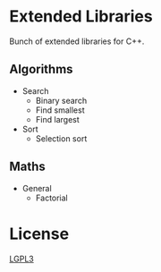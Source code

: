 # Extended Libraries

Bunch of extended libraries for C++.

## Algorithms

- Search
  - Binary search
  - Find smallest
  - Find largest
- Sort
  - Selection sort

## Maths

- General
  - Factorial

# License

[LGPL3](LICENSE.md)